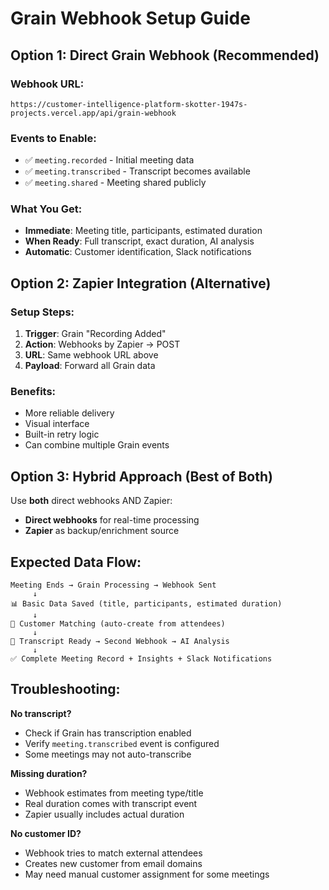 # Grain Webhook Setup Guide

## Option 1: Direct Grain Webhook (Recommended)

### Webhook URL:
```
https://customer-intelligence-platform-skotter-1947s-projects.vercel.app/api/grain-webhook
```

### Events to Enable:
- ✅ `meeting.recorded` - Initial meeting data
- ✅ `meeting.transcribed` - Transcript becomes available  
- ✅ `meeting.shared` - Meeting shared publicly

### What You Get:
- **Immediate**: Meeting title, participants, estimated duration
- **When Ready**: Full transcript, exact duration, AI analysis
- **Automatic**: Customer identification, Slack notifications

## Option 2: Zapier Integration (Alternative)

### Setup Steps:
1. **Trigger**: Grain "Recording Added"
2. **Action**: Webhooks by Zapier → POST
3. **URL**: Same webhook URL above
4. **Payload**: Forward all Grain data

### Benefits:
- More reliable delivery
- Visual interface
- Built-in retry logic
- Can combine multiple Grain events

## Option 3: Hybrid Approach (Best of Both)

Use **both** direct webhooks AND Zapier:
- **Direct webhooks** for real-time processing
- **Zapier** as backup/enrichment source

## Expected Data Flow:

```
Meeting Ends → Grain Processing → Webhook Sent
     ↓
📊 Basic Data Saved (title, participants, estimated duration)
     ↓  
🤖 Customer Matching (auto-create from attendees)
     ↓
📝 Transcript Ready → Second Webhook → AI Analysis
     ↓
✅ Complete Meeting Record + Insights + Slack Notifications
```

## Troubleshooting:

**No transcript?** 
- Check if Grain has transcription enabled
- Verify `meeting.transcribed` event is configured
- Some meetings may not auto-transcribe

**Missing duration?**
- Webhook estimates from meeting type/title
- Real duration comes with transcript event
- Zapier usually includes actual duration

**No customer ID?**
- Webhook tries to match external attendees
- Creates new customer from email domains
- May need manual customer assignment for some meetings
